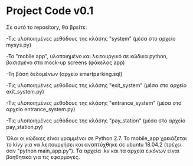 # Project Code v0.1

Σε αυτό το repository, θα βρείτε:

  -Τις υλοποιημένες μεθόδους της κλάσης "system" (μέσα στο αρχείο mysys.py)
  
  -Το "mobile app", υλοποιημένο και λειτουργικό σε κώδικα python, βασισμένο στα mock-up screens (φάκελος app) 
  
  -Τη βάση δεδομένων (αρχείο smartparking.sql)
  
  -Τις υλοποιημένες μεθόδους της κλάσης "exit_system" (μέσα στο αρχείο exit_system.py)
  
  -Τις υλοποιημένες μεθόδους της κλάσης "entrance_system" (μέσα στο αρχείο entrance_system.py)
  
  -Τις υλοποιημένες μεθόδους της κλάσης "pay_station" (μέσα στο αρχείο pay_station.py)
  
  
Όλοι οι κώδικες είναι γραμμένοι σε Python 2.7. Το mobile_app χρειάζεται το kivy για να λειτουργήσει και αναπτύχθηκε σε ubuntu 18.04.2 (τρέχει σαν "python main_app.py"). Τα αρχεία .kv και τα αρχεία εικόνων είναι βοηθητικά για τις εφαρμογές.
